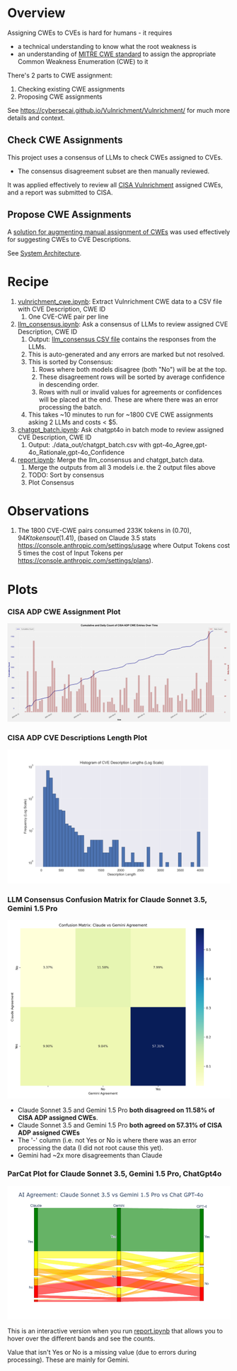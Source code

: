 # Overview

Assigning CWEs to CVEs is hard for humans - it requires 
* a technical understanding to know what the root weakness is
* an understanding of [MITRE CWE standard](https://cwe.mitre.org/) to assign the appropriate Common Weakness Enumeration (CWE) to it


There's 2 parts to CWE assignment:

1. Checking existing CWE assignments
2. Proposing CWE assignments
   
See https://cybersecai.github.io/Vulnrichment/Vulnrichment/ for much more details and context.

## Check CWE Assignments
This project uses a consensus of LLMs to check CWEs assigned to CVEs.
* The consensus disagreement subset are then manually reviewed.

It was applied effectively to review all [CISA Vulnrichment](https://github.com/cisagov/vulnrichment/tree/develop) assigned CWEs, and a report was submitted to CISA.

## Propose CWE Assignments
A [solution for augmenting manual assignment of CWEs](https://cybersecai.github.io/Vulnrichment/Vulnrichment/#notebooklm) was used effectively for suggesting CWEs to CVE Descriptions.

See [System Architecture](./system.md).





# Recipe
1. [vulnrichment_cwe.ipynb](./vulnrichment_cwe.ipynb): Extract Vulnrichment CWE data to a CSV file with CVE Description, CWE ID
   1. One CVE-CWE pair per line
2. [llm_consensus.ipynb](./llm_consensus.ipynb): Ask a consensus of LLMs to review assigned CVE Description, CWE ID
   1. Output: [llm_consensus CSV file](./data_out/llm_consensus_sorted.csv) contains the responses from the LLMs.
   2. This is auto-generated and any errors are marked but not resolved.
   3. This is sorted by Consensus:
      1. Rows where both models disagree (both "No") will be at the top.
      2. These disagreement rows will be sorted by average confidence in descending order.
      3. Rows with null or invalid values for agreements or confidences will be placed at the end. These are where there was an error processing the batch.
   4. This takes ~10 minutes to run for ~1800 CVE CWE assignments asking 2 LLMs and costs < $5.
3. [chatgpt_batch.ipynb](./chatgpt_batch.ipynb): Ask chatgpt4o in batch mode to review assigned CVE Description, CWE ID
   1. Output: ./data_out/chatgpt_batch.csv with gpt-4o_Agree,gpt-4o_Rationale,gpt-4o_Confidence
4. [report.ipynb]([./report.ipynb]): Merge the llm_consensus and chatgpt_batch data.
   1. Merge the outputs from all 3 models i.e. the 2 output files above
   2. TODO: Sort by consensus
   3. Plot Consensus




# Observations
1. The 1800 CVE-CWE pairs consumed 233K tokens in ($0.70), 94K tokens out ($1.41), (based on Claude 3.5 stats https://console.anthropic.com/settings/usage where Output Tokens cost 5 times the cost of Input Tokens per https://console.anthropic.com/settings/plans).




# Plots

### CISA ADP CWE Assignment Plot

![CISA ADP CWE Assignment Plot](./images/cumulative_and_daily_entries_plot.png)

### CISA ADP CVE Descriptions Length Plot

![CISA ADP CVE Descriptions Length Plot](./images/CISA_ADP_CVE_Descriptions_post.png)


### LLM Consensus Confusion Matrix for Claude Sonnet 3.5, Gemini 1.5 Pro

![Consensus Confusion Matrix](./images/confusion_matrix.png)


* Claude Sonnet 3.5 and Gemini 1.5 Pro **both disagreed on 11.58% of CISA ADP assigned CWEs**.
* Claude Sonnet 3.5 and Gemini 1.5 Pro **both agreed on 57.31%  of CISA ADP assigned CWEs**
* The '-' column (i.e. not Yes or No is where there was an error processing the data (I did not root cause this yet).
* Gemini had ~2x more disagreements than Claude


### ParCat Plot for Claude Sonnet 3.5, Gemini 1.5 Pro, ChatGpt4o

![ParCat Plot](./images/ai_agreement_parcat.png)

This is an interactive version when you run [report.ipynb]([./report.ipynb]) that allows you to hover over the different bands and see the counts.

Value that isn't Yes or No is a missing value (due to errors during processing). 
These are mainly for Gemini.

